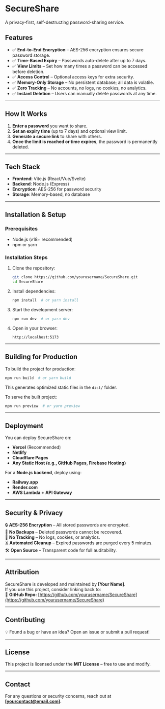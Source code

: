 # SecureShare  

A privacy-first, self-destructing password-sharing service.  

## Features  

- ✅ **End-to-End Encryption** – AES-256 encryption ensures secure password storage.  
- ✅ **Time-Based Expiry** – Passwords auto-delete after up to 7 days.  
- ✅ **View Limits** – Set how many times a password can be accessed before deletion.  
- ✅ **Access Control** – Optional access keys for extra security.  
- ✅ **Memory-Only Storage** – No persistent database; all data is volatile.  
- ✅ **Zero Tracking** – No accounts, no logs, no cookies, no analytics.  
- ✅ **Instant Deletion** – Users can manually delete passwords at any time.  

---

## How It Works  

1. **Enter a password** you want to share.  
2. **Set an expiry time** (up to 7 days) and optional view limit.  
3. **Generate a secure link** to share with others.  
4. **Once the limit is reached or time expires**, the password is permanently deleted.  

---

## Tech Stack  

- **Frontend**: Vite.js (React/Vue/Svelte)  
- **Backend**: Node.js (Express)  
- **Encryption**: AES-256 for password security  
- **Storage**: Memory-based, no database  

---

## Installation & Setup  

### Prerequisites  

- Node.js (v18+ recommended)  
- npm or yarn  

### Installation Steps  

1. Clone the repository:  
   ```bash
   git clone https://github.com/yourusername/SecureShare.git
   cd SecureShare
   ```  
2. Install dependencies:  
   ```bash
   npm install  # or yarn install
   ```  
3. Start the development server:  
   ```bash
   npm run dev  # or yarn dev
   ```  
4. Open in your browser:  
   ```
   http://localhost:5173
   ```  

---

## Building for Production  

To build the project for production:  
```bash
npm run build  # or yarn build
```  
This generates optimized static files in the `dist/` folder.  

To serve the built project:  
```bash
npm run preview  # or yarn preview
```  

---

## Deployment  

You can deploy SecureShare on:  

- **Vercel** (Recommended)  
- **Netlify**  
- **Cloudflare Pages**  
- **Any Static Host (e.g., GitHub Pages, Firebase Hosting)**  

For a **Node.js backend**, deploy using:  

- **Railway.app**  
- **Render.com**  
- **AWS Lambda + API Gateway**  

---

## Security & Privacy  

🔒 **AES-256 Encryption** – All stored passwords are encrypted.  
🚫 **No Backups** – Deleted passwords cannot be recovered.  
🛑 **No Tracking** – No logs, cookies, or analytics.  
⏳ **Automated Cleanup** – Expired passwords are purged every 5 minutes.  
🛠️ **Open Source** – Transparent code for full auditability.  

---

## Attribution  

SecureShare is developed and maintained by **[Your Name]**.  
If you use this project, consider linking back to:  
🔗 **GitHub Repo:** [https://github.com/yourusername/SecureShare](https://github.com/yourusername/SecureShare)  

---

## Contributing  

💡 Found a bug or have an idea? Open an issue or submit a pull request!  

---

## License  

This project is licensed under the **MIT License** – free to use and modify.  

---

## Contact  

For any questions or security concerns, reach out at **[yourcontact@email.com]**.  
